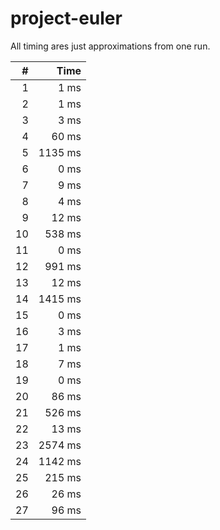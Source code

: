 # project-euler
All timing ares just approximations from one run.

|    # |    Time |
| ---: | ------: |
|    1 |    1 ms |
|    2 |    1 ms |
|    3 |    3 ms |
|    4 |   60 ms |
|    5 | 1135 ms |
|    6 |    0 ms |
|    7 |    9 ms |
|    8 |    4 ms |
|    9 |   12 ms |
|   10 |  538 ms |
|   11 |    0 ms |
|   12 |  991 ms |
|   13 |   12 ms |
|   14 | 1415 ms |
|   15 |    0 ms |
|   16 |    3 ms |
|   17 |    1 ms |
|   18 |    7 ms |
|   19 |    0 ms |
|   20 |   86 ms |
|   21 |  526 ms |
|   22 |   13 ms |
|   23 | 2574 ms |
|   24 | 1142 ms |
|   25 |  215 ms |
|   26 |   26 ms |
|   27 |   96 ms |
